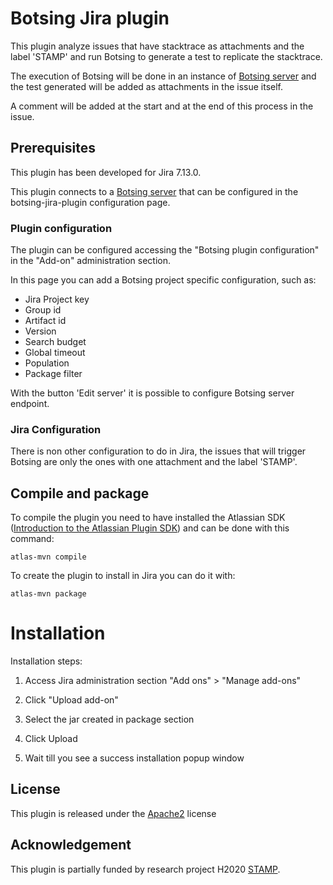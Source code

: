 # Botsing Jira plugin

This plugin analyze issues that have stacktrace as attachments and the label 'STAMP' and run Botsing to generate a test to replicate the stacktrace.

The execution of Botsing will be done in an instance of [Botsing server](https://github.com/STAMP-project/botsing-server) and the test generated will be added as attachments in the issue itself. 

A comment will be added at the start and at the end of this process in the issue. 

## Prerequisites

This plugin has been developed for Jira 7.13.0.

This plugin connects to a [Botsing server](https://github.com/STAMP-project/botsing-server) that can be configured in the botsing-jira-plugin configuration page.

### Plugin configuration

The plugin can be configured accessing the "Botsing plugin configuration" in the "Add-on" administration section.

In this page you can add a Botsing project specific configuration, such as:

* Jira Project key
* Group id
* Artifact id
* Version
* Search budget
* Global timeout
* Population
* Package filter

With the button 'Edit server' it is possible to configure Botsing server endpoint. 

### Jira Configuration

There is non other configuration to do in Jira, the issues that will trigger Botsing are only the ones with one attachment and the label 'STAMP'.

## Compile and package

To compile the plugin you need to have installed the Atlassian SDK ([Introduction to the Atlassian Plugin SDK](https://developer.atlassian.com/display/DOCS/Introduction+to+the+Atlassian+Plugin+SDK)) and can be done with this command:

```
atlas-mvn compile
```

To create the plugin to install in Jira you can do it with:

```
atlas-mvn package
```

# Installation

Installation steps:

1) Access Jira administration section "Add ons" > "Manage add-ons"

1) Click "Upload add-on"

1) Select the jar created in package section

1) Click Upload

1) Wait till you see a success installation popup window 

## License

This plugin is released under the [Apache2](http://opensource.org/licenses/Apache-2.0) license

## Acknowledgement

This plugin is partially funded by research project H2020 [STAMP](http://stamp-project.eu/).
